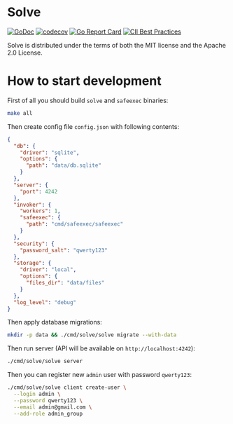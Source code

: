 # Solve

[![GoDoc](https://godoc.org/github.com/udovin/solve?status.svg)](https://godoc.org/github.com/udovin/solve)
[![codecov](https://codecov.io/gh/udovin/solve/branch/master/graph/badge.svg)](https://codecov.io/gh/udovin/solve)
[![Go Report Card](https://goreportcard.com/badge/github.com/udovin/solve)](https://goreportcard.com/report/github.com/udovin/solve)
[![CII Best Practices](https://bestpractices.coreinfrastructure.org/projects/6577/badge)](https://bestpractices.coreinfrastructure.org/projects/6577)

Solve is distributed under the terms of both the MIT license and the Apache 2.0 License.

# How to start development

First of all you should build `solve` and `safeexec` binaries:

```bash
make all
```

Then create config file `config.json` with following contents:

```json
{
  "db": {
    "driver": "sqlite",
    "options": {
      "path": "data/db.sqlite"
    }
  },
  "server": {
    "port": 4242
  },
  "invoker": {
    "workers": 1,
    "safeexec": {
      "path": "cmd/safeexec/safeexec"
    }
  },
  "security": {
    "password_salt": "qwerty123"
  },
  "storage": {
    "driver": "local",
    "options": {
      "files_dir": "data/files"
    }
  },
  "log_level": "debug"
}
```

Then apply database migrations:

```bash
mkdir -p data && ./cmd/solve/solve migrate --with-data
```

Then run server (API will be available on `http://localhost:4242`):

```bash
./cmd/solve/solve server
```

Then you can register new `admin` user with password `qwerty123`:

```bash
./cmd/solve/solve client create-user \
  --login admin \
  --password qwerty123 \
  --email admin@gmail.com \
  --add-role admin_group
```
